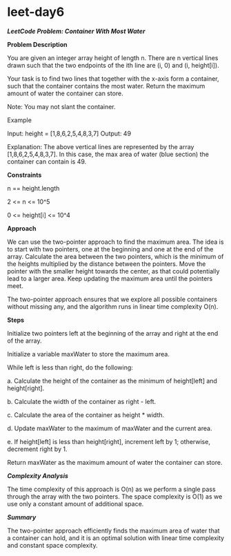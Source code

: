# leet-day6

_**LeetCode Problem: Container With Most Water**_


**Problem Description**

You are given an integer array height of length n. There are n vertical lines drawn such that the two endpoints of the ith line are (i, 0) and (i, height[i]).

Your task is to find two lines that together with the x-axis form a container, such that the container contains the most water. Return the maximum amount of water the container can store.

Note: You may not slant the container.

Example

Input: height = [1,8,6,2,5,4,8,3,7] 
Output: 49 

Explanation: The above vertical lines are represented by the array [1,8,6,2,5,4,8,3,7]. In this case, the max area of water (blue section) the container can contain is 49.


**Constraints**

n == height.length

2 <= n <= 10^5

0 <= height[i] <= 10^4

**Approach**

We can use the two-pointer approach to find the maximum area. The idea is to start with two pointers, one at the beginning and one at the end of the array. Calculate the area between the two pointers, which is the minimum of the heights multiplied by the distance between the pointers. Move the pointer with the smaller height towards the center, as that could potentially lead to a larger area. Keep updating the maximum area until the pointers meet.

The two-pointer approach ensures that we explore all possible containers without missing any, and the algorithm runs in linear time complexity O(n).

**Steps**

Initialize two pointers left at the beginning of the array and right at the end of the array.

Initialize a variable maxWater to store the maximum area.

While left is less than right, do the following:

a. Calculate the height of the container as the minimum of height[left] and height[right].

b. Calculate the width of the container as right - left.

c. Calculate the area of the container as height * width.

d. Update maxWater to the maximum of maxWater and the current area.

e. If height[left] is less than height[right], increment left by 1; otherwise, decrement right by 1.

Return maxWater as the maximum amount of water the container can store.

_**Complexity Analysis**_

The time complexity of this approach is O(n) as we perform a single pass through the array with the two pointers. The space complexity is O(1) as we use only a constant amount of additional space.

_**Summary**_

The two-pointer approach efficiently finds the maximum area of water that a container can hold, and it is an optimal solution with linear time complexity and constant space complexity.
